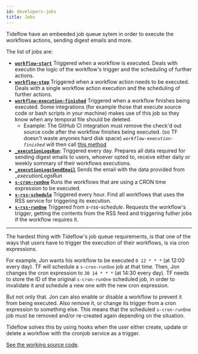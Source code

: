 ```yaml
---
id: developers-jobs
title: Jobs
---
```


Tideflow have an embeeded job queue sytem in order to execute the workflows 
actions, sending digest emails and more.

The list of jobs are:

* **[`workflow-start`](https://github.com/tideflow-io/tideflow/blob/2cfaaf14f364c6f385f6cd579700e124e6dcd5d0/imports/queue/server/index.js#L416)** Triggered when a workflow is executed. Deals with executin the logic of the workflow's trigger and the scheduling of further actions.
* **[`workflow-step`](https://github.com/tideflow-io/tideflow/blob/2cfaaf14f364c6f385f6cd579700e124e6dcd5d0/imports/queue/server/index.js#L546)** Triggered when a workflow action needs to be executed. Deals with a single workflow action execution and the scheduling of further actions.
* **[`workflow-execution-finished`](https://github.com/tideflow-io/tideflow/blob/2cfaaf14f364c6f385f6cd579700e124e6dcd5d0/imports/queue/server/index.js#L746)** Triggered when a workflow finishes being executed. Some integrations (for example those that execute source code or bash scripts in your machine) makes use of this job so they know when any temporal file should be deleted.
  * Example: The GitHub CI integration must remove the check'd out source code after the workflow finishes being executed. (so TF doesn't waste anyones hard disk space) _`workflow-execution-finished`_ will then call [this method](https://github.com/tideflow-io/tideflow/blob/master/imports/services/github-ci/server/service.js#L141)
* **[`_executionLogsRun`](https://github.com/tideflow-io/tideflow/blob/70c5f8a5c0fcf5b691e29b8c5b80fae4c20b26dd/imports/services/_executionLogs/server/job.js#L108)**: Triggered every day. Prepares all data required for sending digest emails to users, whoever opted to, receive either daily or weekly sommary of their workflows executions.
* **[`_executionLogsSendEmail`](https://github.com/tideflow-io/tideflow/blob/70c5f8a5c0fcf5b691e29b8c5b80fae4c20b26dd/imports/services/_executionLogs/server/job.js#L134)** Sends the email with the data provided from __executionLogsRun_
* **[`s-cron-runOne`](https://github.com/tideflow-io/tideflow/blob/3fb686eb069be3a74b4d15030c7db33e3ee8e322/imports/services/cron/server/job.js)** Runs the workflows that are using a CRON time expression to be executed.
* **[`s-rss-schedule`](https://github.com/tideflow-io/tideflow/blob/70c5f8a5c0fcf5b691e29b8c5b80fae4c20b26dd/imports/services/rss/server/job.js#L50)** Triggered every hour. Find all workflows that uses the RSS service for triggering its execution.
* **[`s-rss-runOne`](https://github.com/tideflow-io/tideflow/blob/70c5f8a5c0fcf5b691e29b8c5b80fae4c20b26dd/imports/services/rss/server/job.js#L10)** Triggered from _s-rss-schedule_. Requests the workflow's trigger, getting the contents from the RSS feed and triggering futher jobs if the workflow requires it. 

---

The hardest thing with Tideflow's job queue requirements, is that one of the ways that users have to trigger the execution of their workflows, is via cron expressions.

For example, Jon wants his workflow to be executed `0 12 * * *` (at 12:00 every day). TF will schedule a `s-cron-runOne` job at that time. Then, Jon changes the cron expression to `30 14 * * *` (at 14:30 every day). TF needs to store the ID of the original `s-cron-runOne` scheduled job, in order to invalidate it and schedule a new one with the new cron expression.

But not only that. Jon can also enable or disable a workflow to prevent it from being executed. Also remove it, or change its trigger from a cron expression to something else. This means that the scheduled `s-cron-runOne` job must be removed and/or re-created again depending on the situation.

Tideflow solves this by using hooks when the user either create, update or delete a workflow with the cronjob service as a trigger.

[See the working source code](https://github.com/tideflow-io/tideflow/blob/e656c0fb62e89b2e66c3c59620375e686283b0a0/imports/services/cron/server/service.js#L42).
